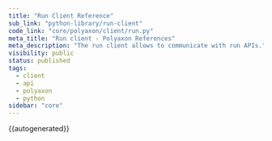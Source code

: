 ```yaml
---
title: "Run Client Reference"
sub_link: "python-library/run-client"
code_link: "core/polyaxon/client/run.py"
meta_title: "Run client - Polyaxon References"
meta_description: "The run client allows to communicate with run APIs."
visibility: public
status: published
tags:
  - client
  - api
  - polyaxon
  - python
sidebar: "core"
---
```


{{autogenerated}}
